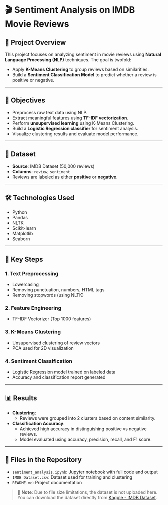 # 🎬 Sentiment Analysis on IMDB Movie Reviews

## 🧠 Project Overview
This project focuses on analyzing sentiment in movie reviews using **Natural Language Processing (NLP)** techniques. The goal is twofold:
- Apply **K-Means Clustering** to group reviews based on similarities.
- Build a **Sentiment Classification Model** to predict whether a review is positive or negative.

---

## 🎯 Objectives
- Preprocess raw text data using NLP.
- Extract meaningful features using **TF-IDF vectorization**.
- Perform **unsupervised learning** using K-Means Clustering.
- Build a **Logistic Regression classifier** for sentiment analysis.
- Visualize clustering results and evaluate model performance.

---

## 📁 Dataset
- **Source**: IMDB Dataset (50,000 reviews)
- **Columns**: `review`, `sentiment`
- Reviews are labeled as either **positive** or **negative**.

---

## 🛠️ Technologies Used
- Python
- Pandas
- NLTK
- Scikit-learn
- Matplotlib
- Seaborn

---

## 🧹 Key Steps

### 1. Text Preprocessing
- Lowercasing
- Removing punctuation, numbers, HTML tags
- Removing stopwords (using NLTK)

### 2. Feature Engineering
- TF-IDF Vectorizer (Top 1000 features)

### 3. K-Means Clustering
- Unsupervised clustering of review vectors
- PCA used for 2D visualization

### 4. Sentiment Classification
- Logistic Regression model trained on labeled data
- Accuracy and classification report generated

---

## 📊 Results

- **Clustering**:
  - Reviews were grouped into 2 clusters based on content similarity.
- **Classification Accuracy**:
  - Achieved high accuracy in distinguishing positive vs negative reviews.
  - Model evaluated using accuracy, precision, recall, and F1 score.

---

## 📎 Files in the Repository
- `sentiment_analysis.ipynb`: Jupyter notebook with full code and output
- `IMDB Dataset.csv`: Dataset used for training and clustering
- `README.md`: Project documentation


> 📁 **Note**: Due to file size limitations, the dataset is not uploaded here.  
> You can download the dataset directly from [Kaggle - IMDB Dataset](https://www.kaggle.com/datasets/lakshmi25npathi/imdb-dataset-of-50k-movie-reviews).



